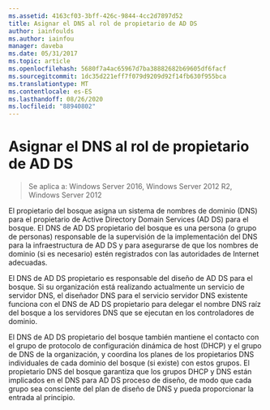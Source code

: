 ```yaml
---
ms.assetid: 4163cf03-3bff-426c-9844-4cc2d7897d52
title: Asignar el DNS al rol de propietario de AD DS
author: iainfoulds
ms.author: iainfou
manager: daveba
ms.date: 05/31/2017
ms.topic: article
ms.openlocfilehash: 5680f7a4ac65967d7ba38882682b69605df6facf
ms.sourcegitcommit: 1dc35d221eff7f079d9209d92f14fb630f955bca
ms.translationtype: MT
ms.contentlocale: es-ES
ms.lasthandoff: 08/26/2020
ms.locfileid: "88940802"
---
```

# <a name="assigning-the-dns-for-ad-ds-owner-role"></a>Asignar el DNS al rol de propietario de AD DS

>Se aplica a: Windows Server 2016, Windows Server 2012 R2, Windows Server 2012

El propietario del bosque asigna un sistema de nombres de dominio (DNS) para el propietario de Active Directory Domain Services (AD DS) para el bosque. El DNS de AD DS propietario del bosque es una persona (o grupo de personas) responsable de la supervisión de la implementación del DNS para la infraestructura de AD DS y para asegurarse de que los nombres de dominio (si es necesario) estén registrados con las autoridades de Internet adecuadas.

El DNS de AD DS propietario es responsable del diseño de AD DS para el bosque. Si su organización está realizando actualmente un servicio de servidor DNS, el diseñador DNS para el servicio servidor DNS existente funciona con el DNS de AD DS propietario para delegar el nombre DNS raíz del bosque a los servidores DNS que se ejecutan en los controladores de dominio.

El DNS de AD DS propietario del bosque también mantiene el contacto con el grupo de protocolo de configuración dinámica de host (DHCP) y el grupo de DNS de la organización, y coordina los planes de los propietarios DNS individuales de cada dominio del bosque (si existe) con estos grupos. El propietario DNS del bosque garantiza que los grupos DHCP y DNS están implicados en el DNS para AD DS proceso de diseño, de modo que cada grupo sea consciente del plan de diseño de DNS y pueda proporcionar la entrada al principio.



